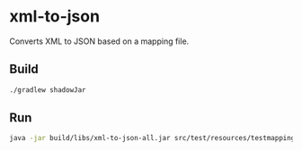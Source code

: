 # xml-to-json
Converts XML to JSON based on a mapping file.

## Build
```bash
./gradlew shadowJar
```

## Run
```bash
java -jar build/libs/xml-to-json-all.jar src/test/resources/testmappings.json src/test/resources/testdata.xml test.json
```
